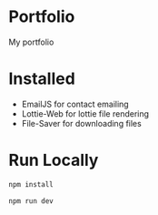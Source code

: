 # Portfolio
 My portfolio

# Installed
<ul>
<li>EmailJS for contact emailing</li>
<li>Lottie-Web for lottie file rendering</li>
<li>File-Saver for downloading files</li>
</ul>

# Run Locally
```bash
npm install
```

```bash
npm run dev
```